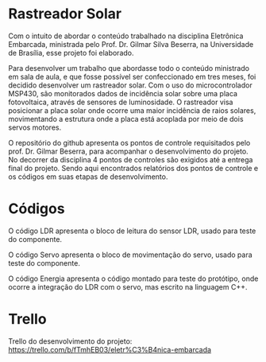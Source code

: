 # Rastreador Solar

Com o intuito de abordar o conteúdo trabalhado na disciplina Eletrônica Embarcada, ministrada pelo Prof. Dr. Gilmar Silva Beserra, na Universidade de Brasília, esse projeto foi elaborado. 

 Para desenvolver um trabalho que abordasse todo o conteúdo ministrado em sala de aula, e que fosse possível ser confeccionado em tres meses, foi decidido desenvolver um rastreador solar. Com o uso do microcontrolador MSP430, são monitorados dados de incidência solar sobre uma placa fotovoltaica, através de sensores de luminosidade. O rastreador visa posicionar a placa solar onde ocorre uma maior incidência de raios solares, movimentando a estrutura onde a placa está acoplada por meio de dois servos motores. 
 
 O repositório do github apresenta os pontos de controle requisitados pelo prof. Dr. Gilmar Beserra, para acompanhar o desenvolvimento do projeto. No decorrer da disciplina 4 pontos de controles são exigidos até a entrega final do projeto. Sendo aqui encontrados relatórios dos pontos de controle e os códigos em suas etapas de desenvolvimento.

# Códigos
  O código LDR apresenta o bloco de leitura do sensor LDR, usado para teste do componente. 
  
  O código Servo apresenta o bloco de movimentação do servo, usado para teste do componente. 
  
  O código Energia apresenta o código montado para teste do protótipo, onde ocorre a integração do LDR com o servo, mas escrito na linguagem C++. 

# Trello
Trello do desenvolvimento do projeto: 
https://trello.com/b/fTmhEB03/eletr%C3%B4nica-embarcada
